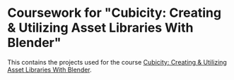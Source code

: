 # Coursework for "Cubicity: Creating & Utilizing Asset Libraries With Blender"

This contains the projects used for the course [Cubicity: Creating & Utilizing Asset Libraries With Blender](https://blendermarket.com/products/cubicity-creating-and-utilizing-asset-libraries-with-blender).
